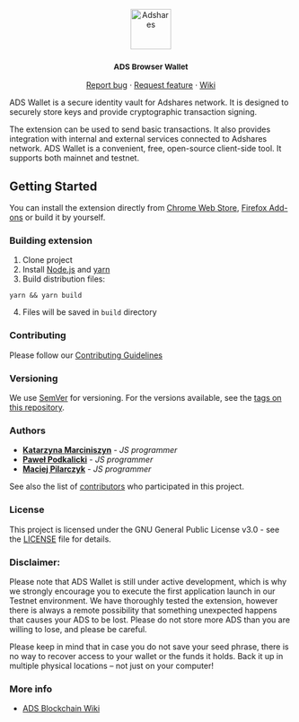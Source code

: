 <p align="center">
  <a href="https://adshares.net/">
    <img src="https://adshares.net/logos/ads.svg" alt="Adshares" width=72 height=72>
  </a>
  <h3 align="center"><small>ADS Browser Wallet</small></h3>
  <p align="center">
    <a href="https://github.com/adshares/ads-browser-wallet/issues/new?template=bug_report.md&labels=Bug">Report bug</a>
    ·
    <a href="https://github.com/adshares/ads-browser-wallet/issues/new?template=feature_request.md&labels=New%20Feature">Request feature</a>
    ·
    <a href="https://github.com/adshares/ads-browser-wallet/wiki">Wiki</a>
  </p>
</p>

ADS Wallet is a secure identity vault for Adshares network. It is designed to securely store keys and provide cryptographic transaction signing.


The extension can be used to send basic transactions. It also provides integration with internal and external services connected to Adshares network.
ADS Wallet is a convenient, free, open-source client-side tool. It supports both mainnet and testnet.

## Getting Started

You can install the extension directly from [Chrome Web Store](https://chrome.google.com/webstore/detail/adswallet/icdmhohjiemadeeiakaeicoccocpaljp), [Firefox Add-ons](https://addons.mozilla.org/firefox/addon/ads-wallet/) or build it by yourself.

### Building extension

 1. Clone project
 2. Install [Node.js](https://nodejs.org/) and [yarn](https://yarnpkg.com/getting-started/install)
 3. Build distribution files:
 ```
 yarn && yarn build
 ```
 4. Files will be saved in `build` directory

### Contributing

Please follow our [Contributing Guidelines](docs/CONTRIBUTING.md)

### Versioning

We use [SemVer](http://semver.org/) for versioning. 
For the versions available, see the [tags on this repository](https://github.com/adshares/ads-browser-wallet/tags).

### Authors

* **[Katarzyna Marciniszyn](https://github.com/Meskat)** - _JS programmer_
* **[Paweł Podkalicki](https://github.com/PawelPodkalicki)** - _JS programmer_
* **[Maciej Pilarczyk](https://github.com/m-pilarczyk)** - _JS programmer_

See also the list of [contributors](https://github.com/adshares/ads-browser-wallet/contributors) who participated in this project.

### License

This project is licensed under the GNU General Public License v3.0 - see the [LICENSE](LICENSE) file for details.

### Disclaimer:

Please note that ADS Wallet is still under active development, which is why we strongly encourage you to execute the
first application launch in our Testnet environment. We have thoroughly tested the extension, however there is always a
remote possibility that something unexpected happens that causes your ADS to be lost. Please do not store more ADS than
you are willing to lose, and please be careful.

Please keep in mind that in case you do not save your seed phrase, there is no way to recover access to your wallet or
the funds it holds. Back it up in multiple physical locations – not just on your computer!


### More info

- [ADS Blockchain Wiki](https://github.com/adshares/ads/wiki)
